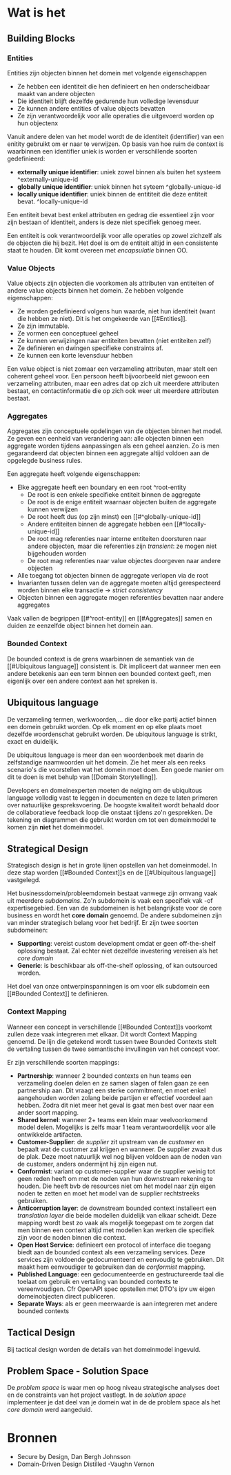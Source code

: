 # Wat is het

## Building Blocks

### Entities
Entities zijn objecten binnen het domein met volgende eigenschappen
- Ze hebben een identiteit die hen definieert en hen onderscheidbaar maakt van andere objecten
- Die identiteit blijft dezelfde gedurende hun volledige levensduur
- Ze kunnen andere entities of value objects bevatten
- Ze zijn verantwoordelijk voor alle operaties die uitgevoerd worden op hun objectenx

Vanuit andere delen van het model wordt de de identiteit (identifier) van een enitity gebruikt om er naar te verwijzen.
Op basis van hoe ruim de context is waarbinnen een identifier uniek is worden er verschillende soorten gedefinieerd: 
- **externally unique identifier**: uniek zowel binnen als buiten het systeem ^externally-unique-id
- **globally unique identifier**: uniek binnen het syteem ^globally-unique-id
- **locally unique identifier**: uniek binnen de entititeit die deze entiteit bevat. ^locally-unique-id

Een entiteit bevat best enkel attributen en gedrag die essentieel zijn voor zijn bestaan of identiteit, anders is deze niet specifiek genoeg meer. 

Een entiteit is ook verantwoordelijk voor alle operaties op zowel zichzelf als de objecten die hij bezit. Het doel is om de entiteit altijd in een consistente staat te houden. Dit komt overeen met *encapsulatie* binnen OO.
	
### Value Objects
Value objects zijn objecten die voorkomen als attributen van entiteiten of andere value objects binnen het domein. Ze hebben volgende eigenschappen:
- Ze worden gedefinieerd volgens hun waarde, niet hun identiteit (want die hebben ze niet). Dit is het omgekeerde van [[#Entities]].
- Ze zijn immutable.
- Ze vormen een conceptueel geheel
- Ze kunnen verwijzingen naar entiteiten bevatten (niet entiteiten zelf)
- Ze definieren en dwingen specifieke constraints af.
- Ze kunnen een korte levensduur hebben

Een value object is niet zomaar een verzameling attributen, maar stelt een coherent geheel voor. Een persoon heeft bijvoorbeeld niet gewoon een verzameling attributen, maar een adres dat op zich uit meerdere attributen bestaat, en contactinformatie die op zich ook weer uit meerdere attributen bestaat.

### Aggregates
Aggregates zijn conceptuele opdelingen van de objecten binnen het model. Ze geven een eenheid van verandering aan: alle objecten binnen een aggregate worden tijdens aanpassingen als een geheel aanzien. Zo is men gegarandeerd dat objecten binnen een aggregate altijd voldoen aan de opgelegde business rules.

Een aggregate heeft volgende eigenschappen:
- Elke aggregate heeft een boundary en een root ^root-entity
	- De root is een enkele specifieke entiteit binnen de aggregate
	- De root is de enige entiteit waarnaar objecten buiten de aggregate kunnen verwijzen
	- De root heeft dus (op zijn minst) een [[#^globally-unique-id]]
	- Andere entiteiten binnen de aggregate hebben een [[#^locally-unique-id]]
	- De root mag referenties naar interne entiteiten doorsturen naar andere objecten, maar die referenties zijn *transient*: ze mogen niet bijgehouden worden
	- De root mag referenties naar value objectes doorgeven naar andere objecten
- Alle toegang tot objecten binnen de aggregate verlopen via de root
- Invarianten tussen delen van de aggregate moeten altijd gerespecteerd worden binnen elke transactie -> *strict consistency*
- Objecten binnen een aggregate mogen referenties bevatten naar andere aggregates

Vaak vallen de begrippen [[#^root-entity]] en [[#Aggregates]] samen en duiden ze eenzelfde object binnen het domein aan.

### Bounded Context
De bounded context is de grens waarbinnen de semantiek van de [[#Ubiquitous language]] consistent is. 
Dit impliceert dat wanneer men een andere betekenis aan een term binnen een bounded context geeft, men eigenlijk over een andere context aan het spreken is.

## Ubiquitous language
De verzameling termen, werkwoorden,... die door elke partij actief binnen een domein gebruikt worden. Op elk moment en op elke plaats moet dezelfde woordenschat gebruikt worden.
De ubiquitous language is strikt, exact en duidelijk.

De ubiquitous language is meer dan een woordenboek met daarin de zelfstandige naamwoorden uit het domein. Zie het meer als een reeks scenario's die voorstellen wat het domein moet doen. Een goede manier om dit te doen is met behulp van [[Domain Storytelling]].

Developers en domeinexperten moeten de neiging om de ubiquitous language volledig vast te leggen in documenten en deze te laten primeren over natuurlijke gespreksvoering. De hoogste kwaliteit wordt behaald door de collaboratieve feedback loop die onstaat tijdens zo'n gesprekken. 
De tekening en diagrammen die gebruikt worden om tot een domeinmodel te komen zijn **niet** het domeinmodel.


## Strategical Design
Strategisch design is het in grote lijnen opstellen van het domeinmodel. In deze stap worden [[#Bounded Context]]s en de [[#Ubiquitous language]] vastgelegd.

Het businessdomein/probleemdomein bestaat vanwege zijn omvang vaak uit meerdere *subdomains*. Zo'n subdomein is vaak een specifiek vak -of expertisegebied. Een van de subdomeinen is het belangrijkste voor de core business en wordt het **core domain** genoemd. De andere subdomeinen zijn van minder strategisch belang voor het bedrijf.
Er zijn twee soorten subdomeinen:
- **Supporting**: vereist custom development omdat er geen off-the-shelf oplossing bestaat. Zal echter niet dezelfde investering vereisen als het *core domain*
- **Generic**: is beschikbaar als off-the-shelf oplossing, of kan outsourced worden.

Het doel van onze ontwerpinspanningen is om voor elk subdomein een [[#Bounded Context]] te definieren. 

### Context Mapping
Wanneer een concept in verschillende [[#Bounded Context]]s voorkomt zullen deze vaak integreren met elkaar. Dit wordt Context Mapping genoemd. De lijn die getekend wordt tussen twee Bounded Contexts stelt de vertaling tussen de twee semantische invullingen van het concept voor. 

Er zijn verschillende soorten mappings:
- **Partnership**: wanneer 2 bounded contexts en hun teams een verzameling doelen delen en ze samen slagen of falen gaan ze een partnership aan. Dit vraagt een sterke commitment, en moet enkel aangehouden worden zolang beide partijen er effectief voordeel aan hebben. Zodra dit niet meer het geval is gaat men best over naar een ander soort mapping.
- **Shared kernel**: wanneer 2+ teams een klein maar veelvoorkomend model delen. Mogelijks is zelfs maar 1 team verantwoordelijk voor alle ontwikkelde artifacten.
- **Customer-Supplier**: de *supplier* zit upstream van de *customer* en bepaalt wat de customer zal krijgen en wanneer. De supplier zwaait dus de plak. Deze moet natuurlijk wel nog blijven voldoen aan de noden van de customer, anders ondermijnt hij zijn eigen nut.
- **Conformist**: variant op customer-supplier waar de supplier weinig tot geen reden heeft om met de noden van hun downstream rekening te houden. Die heeft bvb de resources niet om het model naar zijn eigen noden te zetten en moet het model van de supplier rechtstreeks gebruiken.
- **Anticorruption layer**: de downstream bounded context installeert een *translation layer* die beide modellen duidelijk van elkaar scheidt. Deze mapping wordt best zo vaak als mogelijk toegepast om te zorgen dat men binnen een context altijd met modellen kan werken die specifiek zijn voor de noden binnen die context.
- **Open Host Service**: definieert een protocol of interface die toegang biedt aan de bounded context als een verzameling services. Deze services zijn voldoende gedocumenteerd en eenvoudig te gebruiken. Dit maakt hem eenvoudiger te gebruiken dan de *conformist* mapping.
- **Published Language**: een gedocumenteerde en gestructureerde taal die toelaat om gebruik en vertaling van bounded contexts te vereenvoudigen. Cfr OpenAPI spec opstellen met DTO's ipv uw eigen domeinobjecten direct publiceren.
- **Separate Ways**: als er geen meerwaarde is aan integreren met andere bounded contexts


## Tactical Design
Bij tactical design worden de details van het domeinmodel ingevuld.

## Problem Space - Solution Space
De *problem space* is waar men op hoog niveau strategische analyses doet en de constraints van het project vastlegt.
In de *solution space* implementeer je dat deel van je domein wat in de de problem space als het *core domain* werd aangeduid.

# Bronnen
- Secure by Design, Dan Bergh Johnsson
- Domain-Driven Design Distilled -Vaughn Vernon